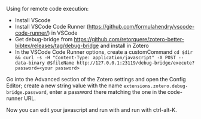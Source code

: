 Using for remote code execution:

* Install VScode
* Install VSCode Code Runner (https://github.com/formulahendry/vscode-code-runner/) in VSCode
* Get debug-bridge from https://github.com/retorquere/zotero-better-bibtex/releases/tag/debug-bridge and install in Zotero
* In the VSCode Code Runner options, create a customCommand `cd $dir && curl -s -H "Content-Type: application/javascript" -X POST --data-binary @$fileName http://127.0.0.1:23119/debug-bridge/execute?password=<your password>`

Go into the Advanced section of the Zotero
settings and open the Config Editor; create a new string value
with the name `extensions.zotero.debug-bridge.password`,
enter a password there matching the one in the code-runner URL.

Now you can edit your javascript and run with and run with ctrl-alt-K.
